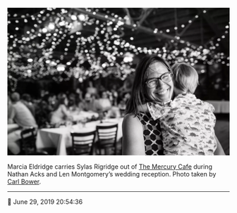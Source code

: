 ![Marcia Eldridge carries Sylas Rigridge out of the Mercury Cafe](assets/4d68bad10924937aea6fd385e8cca075.webp)

Marcia Eldridge carries Sylas Rigridge out of [The Mercury Cafe](http://mercurycafe.com/) during Nathan Acks and Len Montgomery’s wedding reception. Photo taken by [Carl Bower](http://carlbowerphotos.com/).

- - - -

<span aria-hidden="true">📅</span> June 29, 2019 20:54:36

